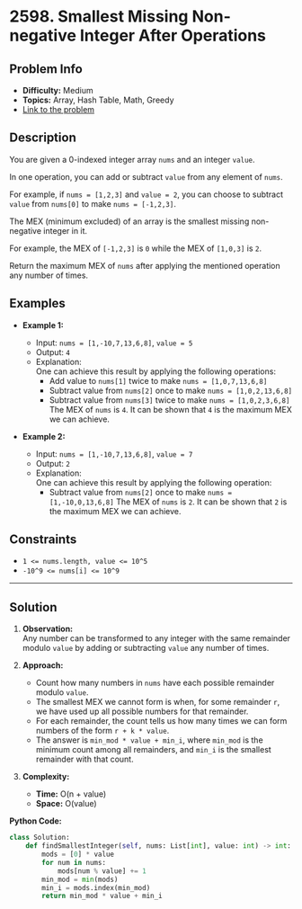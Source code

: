 # 2598. Smallest Missing Non-negative Integer After Operations

## Problem Info

- **Difficulty:** Medium
- **Topics:** Array, Hash Table, Math, Greedy
- [Link to the problem](https://leetcode.com/problems/smallest-missing-non-negative-integer-after-operations/)

## Description

You are given a 0-indexed integer array `nums` and an integer `value`.

In one operation, you can add or subtract `value` from any element of `nums`.

For example, if `nums = [1,2,3]` and `value = 2`, you can choose to subtract `value` from `nums[0]` to make `nums = [-1,2,3]`.

The MEX (minimum excluded) of an array is the smallest missing non-negative integer in it.

For example, the MEX of `[-1,2,3]` is `0` while the MEX of `[1,0,3]` is `2`.

Return the maximum MEX of `nums` after applying the mentioned operation any number of times.

## Examples

- **Example 1:**

  - Input: `nums = [1,-10,7,13,6,8]`, `value = 5`
  - Output: `4`
  - Explanation:  
    One can achieve this result by applying the following operations:
    - Add value to `nums[1]` twice to make `nums = [1,0,7,13,6,8]`
    - Subtract value from `nums[2]` once to make `nums = [1,0,2,13,6,8]`
    - Subtract value from `nums[3]` twice to make `nums = [1,0,2,3,6,8]`
      The MEX of `nums` is `4`. It can be shown that `4` is the maximum MEX we can achieve.

- **Example 2:**
  - Input: `nums = [1,-10,7,13,6,8]`, `value = 7`
  - Output: `2`
  - Explanation:  
    One can achieve this result by applying the following operation:
    - Subtract value from `nums[2]` once to make `nums = [1,-10,0,13,6,8]`
      The MEX of `nums` is `2`. It can be shown that `2` is the maximum MEX we can achieve.

## Constraints

- `1 <= nums.length, value <= 10^5`
- `-10^9 <= nums[i] <= 10^9`

---

## Solution

1. **Observation:**  
   Any number can be transformed to any integer with the same remainder modulo `value` by adding or subtracting `value` any number of times.

2. **Approach:**

   - Count how many numbers in `nums` have each possible remainder modulo `value`.
   - The smallest MEX we cannot form is when, for some remainder `r`, we have used up all possible numbers for that remainder.
   - For each remainder, the count tells us how many times we can form numbers of the form `r + k * value`.
   - The answer is `min_mod * value + min_i`, where `min_mod` is the minimum count among all remainders, and `min_i` is the smallest remainder with that count.

3. **Complexity:**
   - **Time:** O(n + value)
   - **Space:** O(value)

**Python Code:**

```python
class Solution:
    def findSmallestInteger(self, nums: List[int], value: int) -> int:
        mods = [0] * value
        for num in nums:
            mods[num % value] += 1
        min_mod = min(mods)
        min_i = mods.index(min_mod)
        return min_mod * value + min_i
```
